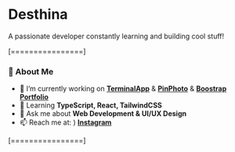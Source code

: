 <h1 align="start">Desthina</h1>
<a align="start">A passionate developer constantly learning and building cool stuff!</a>

[================]

### 🚀 About Me  
- 🔭 I’m currently working on **[TerminalApp](https://github.com/Desthina/TerminalWeb)** & **[PinPhoto](https://github.com/Desthina/PinPhotoGrid)** & **[Boostrap Portfolio](https://github.com/Desthina/BoostrapPortfolioWebsite)**  
- 🌱 Learning **TypeScript, React, TailwindCSS**  
- 💬 Ask me about **Web Development & UI/UX Design**  
- 📫 Reach me at: )
**[Instagram](https://www.instagram.com/bbekirersoy)**  

[================]